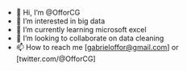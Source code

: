 - 👋 Hi, I’m @OfforCG
- 👀 I’m interested in big data
- 🌱 I’m currently learning microsoft excel
- 💞️ I’m looking to collaborate on data cleaning
- 📫 How to reach me [gabrieloffor@gmail.com] or [twitter.com/@OfforCG]

<!---
OfforCG/OfforCG is a ✨ special ✨ repository because its `README.md` (this file) appears on your GitHub profile.
You can click the Preview link to take a look at your changes.
--->
